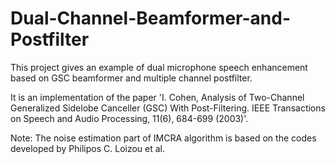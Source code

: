 # Dual-Channel-Beamformer-and-Postfilter
This project gives an example of dual microphone speech enhancement based on GSC beamformer and multiple channel postfilter. 

It is an implementation of the paper 'I. Cohen, Analysis of Two-Channel Generalized Sidelobe Canceller (GSC) With Post-Filtering. IEEE Transactions on Speech and Audio Processing, 11(6), 684-699 (2003)'.

Note: The noise estimation part of IMCRA algorithm is based on the codes developed by Philipos C. Loizou et al.
